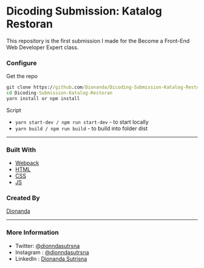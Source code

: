 # Dicoding Submission: Katalog Restoran
This repository is the first submission I made for the Become a Front-End Web Developer Expert class.

### Configure

Get the repo

```cmd
git clone https://github.com/Dionanda/Dicoding-Submission-Katalog-Restoran.git
cd Dicoding-Submission-Katalog-Restoran
yarn install or npm install
```


Script

- `yarn start-dev / npm run start-dev` - to start locally
- `yarn build / npm run build` - to build into folder dist

---

### Built With

- [Webpack](https://webpack.js.org/)
- [HTML](https://www.w3schools.com/html/)
- [CSS](https://www.w3schools.com/css/)
- [JS](https://www.javascript.com/)

### Created By

[Dionanda](https://github.com/Dionanda)

---

### More Information

- Twitter: [@dionndasutrsna](https://twitter.com/dionndasutrsna)
- Instagram : [@dionndasutrsna](https://instagram.com/dionndasutrsna)
- LinkedIn : [Dionanda Sutrisna](https://id.linkedin.com/in/dionndasutrsna)
